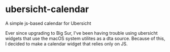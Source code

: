 # ubersicht-calendar
A simple js-based calendar for Ubersicht

Ever since upgrading to Big Sur, I've been having trouble using ubersicht widgets that use the macOS system utilites as a dta source.  Because of this, I decided to make a calendar widget that relies only on JS.